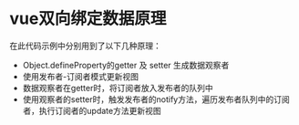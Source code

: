 # vue双向绑定数据原理

在此代码示例中分别用到了以下几种原理：
* Object.defineProperty的getter 及 setter 生成数据观察者
* 使用发布者-订阅者模式更新视图
* 数据观察者在getter时，将订阅者放入发布者的队列中
* 使用观察者的setter时，触发发布者的notify方法，遍历发布者队列中的订阅者，执行订阅者的update方法更新视图